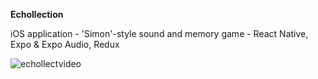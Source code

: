**Echollection** 

iOS application -
'Simon'-style sound and memory game - React Native, Expo & Expo Audio, Redux

![echollectvideo](https://github.com/user-attachments/assets/ebe0c2d6-de2e-4bf1-9529-0a801608342b)
